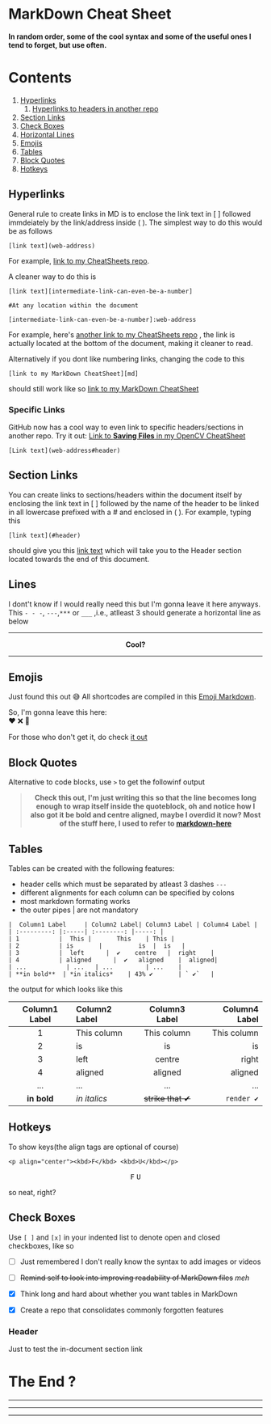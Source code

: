 # MarkDown Cheat Sheet
**In random order, some of the cool syntax and some of the useful ones I tend to forget, but use often.**


# Contents
1. [Hyperlinks](#hyperlinks)
   1. [Hyperlinks to headers in another repo](#specific-links)
2. [Section Links](#section-links)
3. [Check Boxes](#check-boxes)
4. [Horizontal Lines](#lines)
5. [Emojis](#emojis)
6. [Tables](#tables)
7. [Block Quotes](#block-quotes)
8. [Hotkeys](#hotkeys)

## Hyperlinks
General rule to create links in MD is to enclose the link text in [ ] followed immdeiately by the link/address inside ( ).
The simplest way to do this would be as follows
```
[link text](web-address)
```
For example, [link to my CheatSheets repo](https://github.com/mtc-20/CheatSheets).


A cleaner way to do this is
```
[link text][intermediate-link-can-even-be-a-number]

#At any location within the document

[intermediate-link-can-even-be-a-number]:web-address
```
For example, here's [another link to my CheatSheets repo][1] , the link is actually located at the bottom of the document, making it cleaner to read.

Alternatively if you dont like numbering links, changing the code to this
```
[link to my MarkDown CheatSheet][md]
```
should still work like so
[link to my MarkDown CheatSheet][md]

### Specific Links
GitHub now has a cool way to even link to specific headers/sections in another repo. Try it out:
[Link to **Saving Files** in my OpenCV CheatSheet][2]
```
[Link text](web-address#header)
```

## Section Links
You can create links to sections/headers within the document itself by enclosing the link text in [ ] followed by the name of the header to be linked in all lowercase
prefixed with a # and enclosed in ( ).
For example, typing this
```
[link text](#header)
```
should give you this [link text](#header) which will take you to the Header section located towards the end of this document.



## Lines
I dont't know if I would really need this but I'm gonna leave it here anyways. This `- - -`, `---`,`***` or `___` ,i.e., atlleast 3 should generate a horizontal line as below
- - - 
**<p align="center">Cool?</p>**
____

## Emojis
Just found this out :sweat_smile: All shortcodes are compiled in this [Emoji Markdown][emd].

So, I'm gonna leave this here:  
:heart: :x: :robot:


For those who don't get it, do check [it out][ldr]

## Block Quotes
Alternative to code blocks, use `>` to get the followinf output
> __<p align="center">Check this out, I'm just writing this so that the line becomes long enough to wrap itself inside the quoteblock, oh and notice how I also got it be bold and centre aligned, maybe I overdid it now? Most of the stuff here, I used to refer to [markdown-here][3]</p>__


## Tables
Tables can be created with the following features:
* header cells which must be separated by atleast 3 dashes `---`
* different alignments for each column can be specified by colons 
* most markdown formating works
* the outer pipes | are not mandatory
```
|  Column1 Label     | Column2 Label| Column3 Label | Column4 Label |
| :---------: |:-----| :--------: |-----: |
| 1           |  This |       This    | This |
| 2           | is       |          is  |  is   |
| 3           |  left      |  ✔    centre   |  right    |
| 4           | aligned      |  ✔   aligned    |  aligned|
| ...           | ...   | ...         | ...    |
| **in bold**  | *in italics*    | 43% ✔       | ` ✔`   |
```
the output for which looks like this


|Column1 Label| Column2 Label| Column3 Label   | Column4 Label |
| :---------: |:-----        | :--------:      |-----:         |
| 1           |This column   |      This column| This column   |
| 2           | is           |          is     |  is           |
| 3           |  left        |       centre    |  right        |
| 4           | aligned      |      aligned    |  aligned      |
| ...         | ...          | ...             | ...           |
| **in bold** | *in italics* |~~strike that ✔~~| `render ✔`    |


## Hotkeys
To show keys(the align tags are optional of course)
```
<p align="center"><kbd>F</kbd> <kbd>U</kbd></p>
```

<p align="center"><kbd>F</kbd> <kbd>U</kbd></p>

so neat, right?


## Check Boxes
Use `[ ]` and `[x]` in your indented list to denote open and closed checkboxes, like so
- [ ] Just remembered I don't really know the syntax to add images or videos
- [ ] ~~Remind self to look into improving readability of MarkDown files~~ *meh*
- [x] Think long and hard about whether you want tables in MarkDown
- [x] Create a repo that consolidates commonly forgotten features




### Header
Just to test the in-document section link

# The End ?
---
___
***
[md]:https://github.com/mtc-20/CheatSheets/blob/master/MarkDown_CS.md
[1]:https://github.com/mtc-20/CheatSheets
[ldr]:https://en.wikipedia.org/wiki/Love,_Death_%26_Robots
[emd]:https://github.com/ikatyang/emoji-cheat-sheet/blob/master/README.md
[3]:https://github.com/adam-p/markdown-here/wiki/Markdown-Cheatsheet#tables
[2]:https://github.com/mtc-20/CheatSheets/blob/master/opencv.md#writing-to-file
